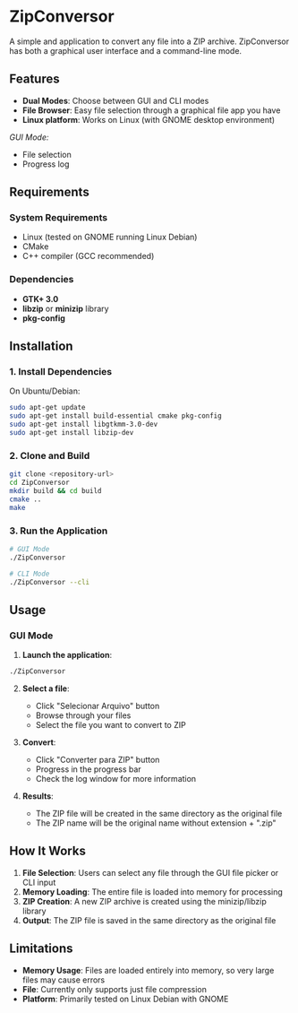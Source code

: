 # ZipConversor

A simple and application to convert any file into a ZIP archive. ZipConversor has both a graphical user interface and a command-line mode.

## Features

- **Dual Modes**: Choose between GUI and CLI modes
- **File Browser**: Easy file selection through a graphical file app you have
- **Linux platform**: Works on Linux (with GNOME desktop environment)

*GUI Mode:*
- File selection
- Progress log

## Requirements

### System Requirements
- Linux (tested on GNOME running Linux Debian)
- CMake
- C++ compiler (GCC recommended)

### Dependencies
- **GTK+ 3.0** 
- **libzip** or **minizip** library
- **pkg-config**

## Installation

### 1. Install Dependencies

On Ubuntu/Debian:
```bash
sudo apt-get update
sudo apt-get install build-essential cmake pkg-config
sudo apt-get install libgtkmm-3.0-dev
sudo apt-get install libzip-dev
```

### 2. Clone and Build
```bash
git clone <repository-url>
cd ZipConversor
mkdir build && cd build
cmake ..
make
```

### 3. Run the Application
```bash
# GUI Mode
./ZipConversor

# CLI Mode
./ZipConversor --cli
```

## Usage
### GUI Mode
1. **Launch the application**:

```bash
./ZipConversor
```
2. **Select a file**:
    - Click "Selecionar Arquivo" button
    - Browse through your files
    - Select the file you want to convert to ZIP

3. **Convert**:
    - Click "Converter para ZIP" button
    - Progress in the progress bar
    - Check the log window for more information

4. **Results**:
    - The ZIP file will be created in the same directory as the original file
    - The ZIP name will be the original name without extension + ".zip"


## How It Works
1. **File Selection**: Users can select any file through the GUI file picker or CLI input
2. **Memory Loading**: The entire file is loaded into memory for processing
3. **ZIP Creation**: A new ZIP archive is created using the minizip/libzip library
4. **Output**: The ZIP file is saved in the same directory as the original file

## Limitations
- **Memory Usage**: Files are loaded entirely into memory, so very large files may cause errors
- **File**: Currently only supports just file compression 
- **Platform**: Primarily tested on Linux Debian with GNOME
